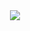 

<div align="center"> <img src="https://github-readme-stats.vercel.app/api/top-langs/?username=qiangge589&hide_title=true&hide_border=true&layout=compact&langs_count=6&text_color=000&icon_color=fff&bg_color=0,52fa5a,4dfcff,c64dff&theme=graywhite" /> </div>

